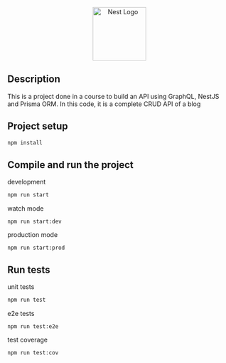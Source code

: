 <p align="center">
  <a href="http://nestjs.com/" target="blank"><img src="https://nestjs.com/img/logo-small.svg" width="120" alt="Nest Logo" /></a>
</p>

[circleci-image]: https://img.shields.io/circleci/build/github/nestjs/nest/master?token=abc123def456
[circleci-url]: https://circleci.com/gh/nestjs/nest

  
## Description

This is a project done in a course to build an API using GraphQL, NestJS and Prisma ORM. In this code, it is a complete CRUD API of a blog

## Project setup

```bash
npm install
```

## Compile and run the project

development
```bash
npm run start
```

watch mode
```
npm run start:dev
```

production mode
```
npm run start:prod
```

## Run tests

unit tests
```bash
npm run test
```

e2e tests
```
npm run test:e2e
```

test coverage
```
npm run test:cov
```
